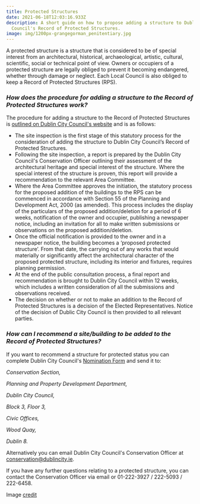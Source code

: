 ```yaml
---
title: Protected Structures
date: 2021-06-18T12:03:16.933Z
description: A short guide on how to propose adding a structure to Dublin City
  Council's Record of Protected Structures.
image: img/1200px-grangegorman_penitentiary.jpg
---
```

A protected structure is a structure that is considered to be of special interest from an architectural, historical, archaeological, artistic, cultural, scientific, social or technical point of view. Owners or occupiers of a protected structure are legally obliged to prevent it becoming endangered, whether through damage or neglect. Each Local Council is also obliged to keep a Record of Protected Structures (RPS).

### ***How does the procedure for adding a structure to the Record of Protected Structures work?***

The procedure for adding a structure to the Record of Protected Structures is [outlined on Dublin City Council's website](https://www.dublincity.ie/residential/planning/archaeology-conservation-heritage/record-protected-structures/adding-site-building-record-protected-structures) and is as follows:

* The site inspection is the first stage of this statutory process for the consideration of adding the structure to Dublin City Council’s Record of Protected Structures.
* Following the site inspection, a report is prepared by the Dublin City Council's Conservation Officer outlining their assessment of the architectural heritage and special interest of the structure. Where the special interest of the structure is proven, this report will provide a recommendation to the relevant Area Committee.
* Where the Area Committee approves the initiation, the statutory process for the proposed addition of the buildings to the RPS can be commenced in accordance with Section 55 of the Planning and Development Act, 2000 (as amended). This process includes the display of the particulars of the proposed addition/deletion for a period of 6 weeks, notification of the owner and occupier, publishing a newspaper notice, including an invitation for all to make written submissions or observations on the proposed addition/deletion.
* Once the official notification is provided to the owner and in a newspaper notice, the building becomes a ‘proposed protected structure’. From that date, the carrying out of any works that would materially or significantly affect the architectural character of the proposed protected structure, including its interior and fixtures, requires planning permission.
* At the end of the public consultation process, a final report and recommendation is brought to Dublin City Council within 12 weeks, which includes a written consideration of all the submissions and observations received.
* The decision on whether or not to make an addition to the Record of Protected Structures is a decision of the Elected Representatives. Notice of the decision of Dublic City Council is then provided to all relevant parties.



### ***How can I recommend a site/building to be added to the Record of Protected Structures?***

If you want to recommend a structure for protected status you can complete Dublin City Council's [Nomination Form](https://www.dublincity.ie/sites/default/files/2020-10/nomination-form-for-addition-deletion-amendment-of-structure-to-rps.doc) and send it to:

*Conservation Section,*

*Planning and Property Development Department,*

*Dublin City Council,*

*Block 3, Floor 3,*

*Civic Offices,*

*Wood Quay,*

*Dublin 8.*

Alternatively you can email Dublin City Council's Conservation Officer at [conservation@dublincity.ie](mailto:conservation@dublincity.ie).

If you have any further questions relating to a protected structure, you can contact the Conservation Officer via email or 01-222-3927 / 222-5093 / 222-6458. 

Image [credit](https://commons.wikimedia.org/wiki/File:Grangegorman_penitentiary.JPG)